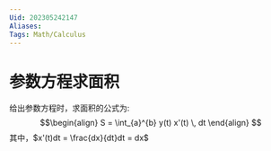 ```yaml
---
Uid: 202305242147
Aliases: 
Tags: Math/Calculus 
---
```

# 参数方程求面积

给出参数方程时，求面积的公式为:
$$\begin{align}
S = \int_{a}^{b} y(t) x'(t) \, dt
\end{align}
$$
其中，$x'(t)dt = \frac{dx}{dt}dt = dx$
